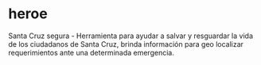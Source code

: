 # heroe
Santa Cruz segura - Herramienta para ayudar a salvar y resguardar la vida de los ciudadanos de Santa Cruz, brinda información para geo localizar requerimientos ante una determinada emergencia.
